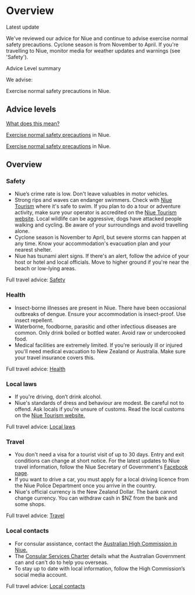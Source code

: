 # Overview

Latest update

We've reviewed our advice for Niue and continue to advise exercise normal safety precautions. Cyclone season is from November to April. If you're travelling to Niue, monitor media for weather updates and warnings (see 'Safety').

Advice Level summary

We advise:

Exercise normal safety precautions in Niue.

## Advice levels

[What does this mean?](/before-you-go/travel-advice-explained/)

[Exercise normal safety precautions](/node/33#level1) in Niue.

[Exercise normal safety precautions](/node/33#level1) in Niue.

## Overview

### Safety

* Niue’s crime rate is low. Don't leave valuables in motor vehicles.
* Strong rips and waves can endanger swimmers. Check with [Niue Tourism](https://www.niueisland.com/) where it's safe to swim. If you plan to do a tour or adventure activity, make sure your operator is accredited on the [Niue Tourism website](https://www.niueisland.com/see-and-do/tours). Local wildlife can be aggressive, dogs have attacked people walking and cycling. Be aware of your surroundings and avoid travelling alone.
* Cyclone season is November to April, but severe storms can happen at any time. Know your accommodation's evacuation plan and your nearest shelter.
* Niue has tsunami alert signs. If there's an alert, follow the advice of your host or hotel and local officials. Move to higher ground if you're near the beach or low-lying areas.

Full travel advice: [Safety](#safety)

### Health

* Insect-borne illnesses are present in Niue. There have been occasional outbreaks of dengue. Ensure your accommodation is insect-proof. Use insect repellent.
* Waterborne, foodborne, parasitic and other infectious diseases are common. Only drink boiled or bottled water. Avoid raw or undercooked food.
* Medical facilities are extremely limited. If you're seriously ill or injured you'll need medical evacuation to New Zealand or Australia. Make sure your travel insurance covers this.

Full travel advice: [Health](#health)

### Local laws

* If you're driving, don’t drink alcohol.
* Niue's standards of dress and behaviour are modest. Be careful not to offend. Ask locals if you're unsure of customs. Read the local customs on the [Niue Tourism website.](https://www.niueisland.com/facts)

Full travel advice: [Local laws](#local-laws)

### Travel

* You don't need a visa for a tourist visit of up to 30 days. Entry and exit conditions can change at short notice. For the latest updates to Niue travel information, follow the Niue Secretary of Government's [Facebook page](https://www.facebook.com/niue.secgov/).
* If you want to drive a car, you must apply for a local driving licence from the Niue Police Department once you arrive in the country.
* Niue's official currency is the New Zealand Dollar. The bank cannot change currency. You can withdraw cash in $NZ from the bank and some shops.

Full travel advice: [Travel](#travel)

### Local contacts

* For consular assistance, contact the [Australian High Commission in Niue.](https://niue.highcommission.gov.au/#:~:text=Contact%20the%20High%20Commission%20by,on%20%2B64%204%20473%206411.)
* The [Consular Services Charter](/consular-services/consular-services-charter "Consular Services Charter") details what the Australian Government can and can't do to help you overseas.
* To stay up to date with local information, follow the High Commission’s social media account.

Full travel advice: [Local contacts](#local-contacts)